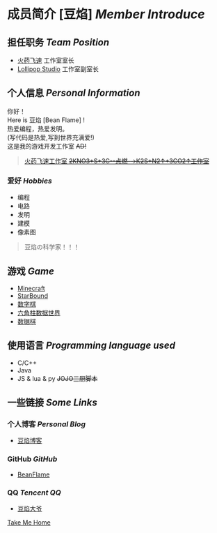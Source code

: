 # 成员简介 [豆焰] *Member Introduce* 

## 担任职务 *Team Position*

- [火药飞速]() 工作室室长
- [Lollipop Studio](/) 工作室副室长

## 个人信息 *Personal Information*

你好！   
Here is 豆焰 [Bean Flame] !    
热爱编程，热爱发明。     
(写代码是热爱,写到世界充满爱!)     
这是我的游戏开发工作室 ~~AD!~~     
> [火药飞速工作室 ~~2KNO3+S+3C--点燃-→K2S+N2↑+3CO2↑工作室~~]()     

### 爱好 *Hobbies* 
- 编程 
- 电路 
- 发明 
- 建模 
- 像素图 

> 豆焰の科学家！！！

## 游戏 *Game*
- [Minecraft](https://minecraft.net)
- [StarBound](https://store.steampowered.com/app/211820/Starbound)
- [数字棋](/)
- [六角柱数据世界](/)
- [数据棋](/)

## 使用语言 *Programming language used*
- C/C++ 
- Java 
- JS & lua & py ~~JOJO三厨脚本~~

## 一些链接  *Some Links*

### 个人博客  *Personal Blog*
- [豆焰博客](https://blog.beanflame.ml)

### GitHub  *GitHub*
- [BeanFlame](https://github.com/beanflame)

### QQ  *Tencent QQ*
- [豆焰大爷](http://wpa.qq.com/msgrd?v=3&uin=2962672241&site=qq&menu=yes)


[Take Me Home](/)